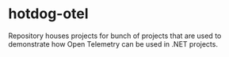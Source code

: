 # hotdog-otel
Repository houses projects for bunch of projects that are used to demonstrate how Open Telemetry can be used in .NET projects.
